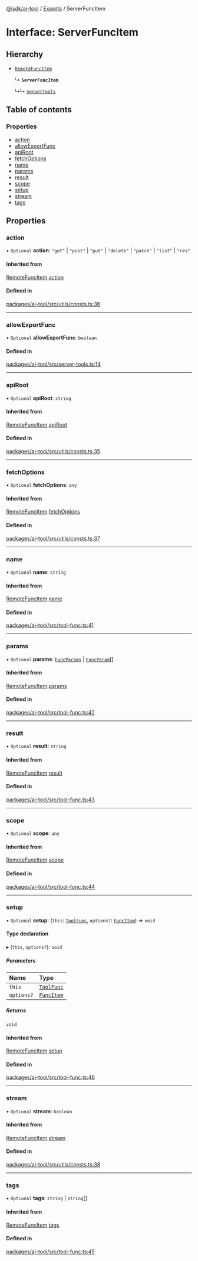[@isdk/ai-tool](../README.md) / [Exports](../modules.md) / ServerFuncItem

# Interface: ServerFuncItem

## Hierarchy

- [`RemoteFuncItem`](RemoteFuncItem.md)

  ↳ **`ServerFuncItem`**

  ↳↳ [`ServerTools`](../classes/ServerTools.md)

## Table of contents

### Properties

- [action](ServerFuncItem.md#action)
- [allowExportFunc](ServerFuncItem.md#allowexportfunc)
- [apiRoot](ServerFuncItem.md#apiroot)
- [fetchOptions](ServerFuncItem.md#fetchoptions)
- [name](ServerFuncItem.md#name)
- [params](ServerFuncItem.md#params)
- [result](ServerFuncItem.md#result)
- [scope](ServerFuncItem.md#scope)
- [setup](ServerFuncItem.md#setup)
- [stream](ServerFuncItem.md#stream)
- [tags](ServerFuncItem.md#tags)

## Properties

### action

• `Optional` **action**: ``"get"`` \| ``"post"`` \| ``"put"`` \| ``"delete"`` \| ``"patch"`` \| ``"list"`` \| ``"res"``

#### Inherited from

[RemoteFuncItem](RemoteFuncItem.md).[action](RemoteFuncItem.md#action)

#### Defined in

[packages/ai-tool/src/utils/consts.ts:36](https://github.com/isdk/ai-tool.js/blob/c2cbe6039817535b740ff3ca5f97829770039649/src/utils/consts.ts#L36)

___

### allowExportFunc

• `Optional` **allowExportFunc**: `boolean`

#### Defined in

[packages/ai-tool/src/server-tools.ts:14](https://github.com/isdk/ai-tool.js/blob/c2cbe6039817535b740ff3ca5f97829770039649/src/server-tools.ts#L14)

___

### apiRoot

• `Optional` **apiRoot**: `string`

#### Inherited from

[RemoteFuncItem](RemoteFuncItem.md).[apiRoot](RemoteFuncItem.md#apiroot)

#### Defined in

[packages/ai-tool/src/utils/consts.ts:35](https://github.com/isdk/ai-tool.js/blob/c2cbe6039817535b740ff3ca5f97829770039649/src/utils/consts.ts#L35)

___

### fetchOptions

• `Optional` **fetchOptions**: `any`

#### Inherited from

[RemoteFuncItem](RemoteFuncItem.md).[fetchOptions](RemoteFuncItem.md#fetchoptions)

#### Defined in

[packages/ai-tool/src/utils/consts.ts:37](https://github.com/isdk/ai-tool.js/blob/c2cbe6039817535b740ff3ca5f97829770039649/src/utils/consts.ts#L37)

___

### name

• `Optional` **name**: `string`

#### Inherited from

[RemoteFuncItem](RemoteFuncItem.md).[name](RemoteFuncItem.md#name)

#### Defined in

[packages/ai-tool/src/tool-func.ts:41](https://github.com/isdk/ai-tool.js/blob/c2cbe6039817535b740ff3ca5f97829770039649/src/tool-func.ts#L41)

___

### params

• `Optional` **params**: [`FuncParams`](FuncParams.md) \| [`FuncParam`](FuncParam.md)[]

#### Inherited from

[RemoteFuncItem](RemoteFuncItem.md).[params](RemoteFuncItem.md#params)

#### Defined in

[packages/ai-tool/src/tool-func.ts:42](https://github.com/isdk/ai-tool.js/blob/c2cbe6039817535b740ff3ca5f97829770039649/src/tool-func.ts#L42)

___

### result

• `Optional` **result**: `string`

#### Inherited from

[RemoteFuncItem](RemoteFuncItem.md).[result](RemoteFuncItem.md#result)

#### Defined in

[packages/ai-tool/src/tool-func.ts:43](https://github.com/isdk/ai-tool.js/blob/c2cbe6039817535b740ff3ca5f97829770039649/src/tool-func.ts#L43)

___

### scope

• `Optional` **scope**: `any`

#### Inherited from

[RemoteFuncItem](RemoteFuncItem.md).[scope](RemoteFuncItem.md#scope)

#### Defined in

[packages/ai-tool/src/tool-func.ts:44](https://github.com/isdk/ai-tool.js/blob/c2cbe6039817535b740ff3ca5f97829770039649/src/tool-func.ts#L44)

___

### setup

• `Optional` **setup**: (`this`: [`ToolFunc`](../classes/ToolFunc.md), `options?`: [`FuncItem`](FuncItem.md)) => `void`

#### Type declaration

▸ (`this`, `options?`): `void`

##### Parameters

| Name | Type |
| :------ | :------ |
| `this` | [`ToolFunc`](../classes/ToolFunc.md) |
| `options?` | [`FuncItem`](FuncItem.md) |

##### Returns

`void`

#### Inherited from

[RemoteFuncItem](RemoteFuncItem.md).[setup](RemoteFuncItem.md#setup)

#### Defined in

[packages/ai-tool/src/tool-func.ts:46](https://github.com/isdk/ai-tool.js/blob/c2cbe6039817535b740ff3ca5f97829770039649/src/tool-func.ts#L46)

___

### stream

• `Optional` **stream**: `boolean`

#### Inherited from

[RemoteFuncItem](RemoteFuncItem.md).[stream](RemoteFuncItem.md#stream)

#### Defined in

[packages/ai-tool/src/utils/consts.ts:38](https://github.com/isdk/ai-tool.js/blob/c2cbe6039817535b740ff3ca5f97829770039649/src/utils/consts.ts#L38)

___

### tags

• `Optional` **tags**: `string` \| `string`[]

#### Inherited from

[RemoteFuncItem](RemoteFuncItem.md).[tags](RemoteFuncItem.md#tags)

#### Defined in

[packages/ai-tool/src/tool-func.ts:45](https://github.com/isdk/ai-tool.js/blob/c2cbe6039817535b740ff3ca5f97829770039649/src/tool-func.ts#L45)
